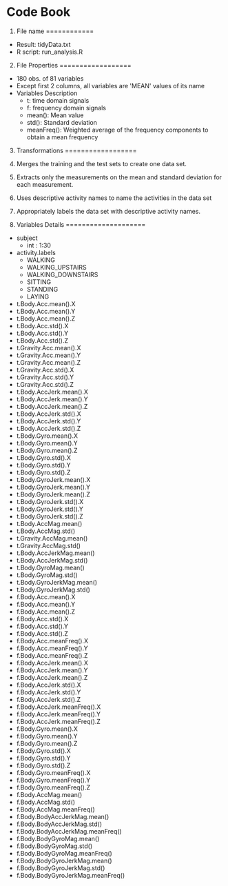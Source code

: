 Code Book
=========

1. File name
============
- Result: tidyData.txt
- R script: run_analysis.R

2. File Properties
==================
- 180 obs. of  81 variables
- Except first 2 columns, all variables are 'MEAN' values of its name
- Variables Description
	- t: time domain signals
	- f: frequency domain signals
	- mean(): Mean value
	- std(): Standard deviation
	- meanFreq(): Weighted average of the frequency components to obtain a mean frequency

3. Transformations
==================
1. Merges the training and the test sets to create one data set.
2. Extracts only the measurements on the mean and standard deviation for each measurement. 
3. Uses descriptive activity names to name the activities in the data set
4. Appropriately labels the data set with descriptive activity names. 

4. Variables Details
====================
- subject
	- int : 1:30
- activity.labels
	- WALKING
	- WALKING_UPSTAIRS
	- WALKING_DOWNSTAIRS
	- SITTING
	- STANDING
	- LAYING
- t.Body.Acc.mean().X
- t.Body.Acc.mean().Y
- t.Body.Acc.mean().Z
- t.Body.Acc.std().X
- t.Body.Acc.std().Y
- t.Body.Acc.std().Z
- t.Gravity.Acc.mean().X
- t.Gravity.Acc.mean().Y
- t.Gravity.Acc.mean().Z
- t.Gravity.Acc.std().X
- t.Gravity.Acc.std().Y
- t.Gravity.Acc.std().Z
- t.Body.AccJerk.mean().X
- t.Body.AccJerk.mean().Y
- t.Body.AccJerk.mean().Z
- t.Body.AccJerk.std().X
- t.Body.AccJerk.std().Y
- t.Body.AccJerk.std().Z
- t.Body.Gyro.mean().X
- t.Body.Gyro.mean().Y
- t.Body.Gyro.mean().Z
- t.Body.Gyro.std().X
- t.Body.Gyro.std().Y
- t.Body.Gyro.std().Z
- t.Body.GyroJerk.mean().X
- t.Body.GyroJerk.mean().Y
- t.Body.GyroJerk.mean().Z
- t.Body.GyroJerk.std().X
- t.Body.GyroJerk.std().Y
- t.Body.GyroJerk.std().Z
- t.Body.AccMag.mean()
- t.Body.AccMag.std()
- t.Gravity.AccMag.mean()
- t.Gravity.AccMag.std()
- t.Body.AccJerkMag.mean()
- t.Body.AccJerkMag.std()
- t.Body.GyroMag.mean()
- t.Body.GyroMag.std()
- t.Body.GyroJerkMag.mean()
- t.Body.GyroJerkMag.std()
- f.Body.Acc.mean().X
- f.Body.Acc.mean().Y
- f.Body.Acc.mean().Z
- f.Body.Acc.std().X
- f.Body.Acc.std().Y
- f.Body.Acc.std().Z
- f.Body.Acc.meanFreq().X
- f.Body.Acc.meanFreq().Y
- f.Body.Acc.meanFreq().Z
- f.Body.AccJerk.mean().X
- f.Body.AccJerk.mean().Y
- f.Body.AccJerk.mean().Z
- f.Body.AccJerk.std().X
- f.Body.AccJerk.std().Y
- f.Body.AccJerk.std().Z
- f.Body.AccJerk.meanFreq().X
- f.Body.AccJerk.meanFreq().Y
- f.Body.AccJerk.meanFreq().Z
- f.Body.Gyro.mean().X
- f.Body.Gyro.mean().Y
- f.Body.Gyro.mean().Z
- f.Body.Gyro.std().X
- f.Body.Gyro.std().Y
- f.Body.Gyro.std().Z
- f.Body.Gyro.meanFreq().X
- f.Body.Gyro.meanFreq().Y
- f.Body.Gyro.meanFreq().Z
- f.Body.AccMag.mean()
- f.Body.AccMag.std()
- f.Body.AccMag.meanFreq()
- f.Body.BodyAccJerkMag.mean()
- f.Body.BodyAccJerkMag.std()
- f.Body.BodyAccJerkMag.meanFreq()
- f.Body.BodyGyroMag.mean()
- f.Body.BodyGyroMag.std()
- f.Body.BodyGyroMag.meanFreq()
- f.Body.BodyGyroJerkMag.mean()
- f.Body.BodyGyroJerkMag.std()
- f.Body.BodyGyroJerkMag.meanFreq()	